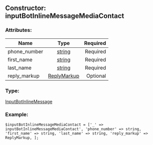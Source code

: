## Constructor: inputBotInlineMessageMediaContact  

### Attributes:

| Name     |    Type       | Required |
|----------|:-------------:|---------:|
|phone\_number|[string](../types/string.md) | Required|
|first\_name|[string](../types/string.md) | Required|
|last\_name|[string](../types/string.md) | Required|
|reply\_markup|[ReplyMarkup](../types/ReplyMarkup.md) | Optional|
### Type: 

[InputBotInlineMessage](../types/InputBotInlineMessage.md)
### Example:

```
$inputBotInlineMessageMediaContact = ['_' => inputBotInlineMessageMediaContact', 'phone_number' => string, 'first_name' => string, 'last_name' => string, 'reply_markup' => ReplyMarkup, ];
```